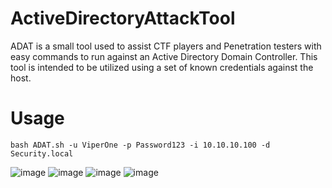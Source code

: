 # ActiveDirectoryAttackTool

ADAT is a small tool used to assist CTF players and Penetration testers with easy commands to run against an Active Directory Domain Controller. This tool is intended to be  utilized using a set of known credentials against the host.

# Usage

```
bash ADAT.sh -u ViperOne -p Password123 -i 10.10.10.100 -d Security.local   
```
![image](https://user-images.githubusercontent.com/68926315/168901209-56e8f0af-7fa6-4683-b8c2-f18222c8ad4d.png)
![image](https://user-images.githubusercontent.com/68926315/168901299-0437f26f-d080-4baa-8173-920d34b08f27.png)
![image](https://user-images.githubusercontent.com/68926315/168901342-c8b8029b-f361-41c8-9173-a0e897921fd4.png)
![image](https://user-images.githubusercontent.com/68926315/168901406-7c8bf42d-2821-4696-92d7-9e09c2d28a64.png)

